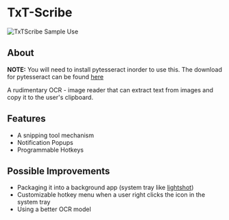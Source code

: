 # TxT-Scribe

![TxTScribe Sample Use](https://user-images.githubusercontent.com/78674944/236726857-b2feb3d5-40bd-4377-ab2a-5f8a326311e6.gif)

## About

**NOTE:**
You will need to install pytesseract inorder to use this. The download for pytesseract can be found [here](https://pypi.org/project/pytesseract/)

A rudimentary OCR - image reader that can extract text from images and copy it to the user's clipboard.

## Features
- A snipping tool mechanism
- Notification Popups
- Programmable Hotkeys

## Possible Improvements
- Packaging it into a background app (system tray like [lightshot](https://app.prntscr.com/en/index.html))
- Customizable hotkey menu when a user right clicks the icon in the system tray
- Using a better OCR model
